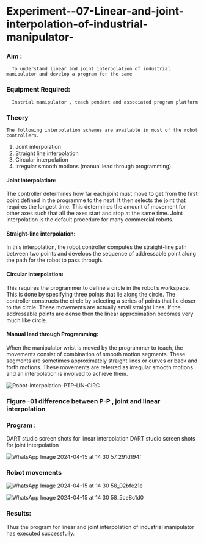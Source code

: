 # Experiment--07-Linear-and-joint-interpolation-of-industrial-manipulator-

### Aim :
      To understand linear and joint interpolation of industrial manipulator and develop a program for the same 
      
### Equipment Required: 
      Instrial manipulator , teach pendant and associated program platform 
      
### Theory 
    The following interpolation schemes are available in most of the robot controllers.
1. Joint interpolation
2. Straight line interpolation
3. Circular interpolation
4. Irregular smooth motions (manual lead through programming).
#### Joint interpolation: 
The controller determines how far each joint must move to get from the first point defined in the programme to the next. It then selects the joint that
requires the longest time. This determines the amount of movement for other axes such that all the axes start and stop at the same time. Joint interpolation is the default procedure for many commercial robots.

#### Straight-line interpolation: 
In this interpolation, the robot controller computes the straight-line path between two points and develops the sequence of addressable point along the path for the robot to pass through.

#### Circular interpolation: 
This requires the programmer to define a circle in the
robot’s workspace. This is done by specifying three points that lie along the circle. The controller constructs the circle by selecting a series of points that lie closer to the circle. These movements are actually small straight lines. If the addressable points are dense then the linear approximation becomes very much like circle.


#### Manual lead through Programming: 
When the manipulator wrist is moved by the programmer to teach, the movements consist of combination of smooth motion segments. These segments are sometimes approximately straight lines or curves or back and forth motions. These movements are referred as irregular smooth motions and an interpolation is involved to achieve them.




![Robot-interpolation-PTP-LIN-CIRC](https://user-images.githubusercontent.com/36288975/201615171-d0886aaa-8220-4b0c-8a1d-3d8a5c69c76a.png)

### Figure -01 difference between P-P , joint and linear interpolation 


### Program : 
DART studio screen shots for linear interpolation 
DART studio screen shots for joint interpolation 

![WhatsApp Image 2024-04-15 at 14 30 57_291d194f](https://github.com/Jeecikasrina23013947/Experiment--07-Linear-and-joint-interpolation-of-industrial-manipulator-/assets/148515300/01d89035-59bd-41bc-ab96-94816c29b8ec)



### Robot movements 


![WhatsApp Image 2024-04-15 at 14 30 58_02bfe21e](https://github.com/Jeecikasrina23013947/Experiment--07-Linear-and-joint-interpolation-of-industrial-manipulator-/assets/148515300/45d9695e-1d46-4a50-b6ad-aa9655769c05)



![WhatsApp Image 2024-04-15 at 14 30 58_5ce8c1d0](https://github.com/Jeecikasrina23013947/Experiment--07-Linear-and-joint-interpolation-of-industrial-manipulator-/assets/148515300/bf8e28ab-1884-4ece-bc48-811669b9082a)



### Results:    

 Thus the program for linear and joint interpolation of industrial manipulator has executed successfully.

